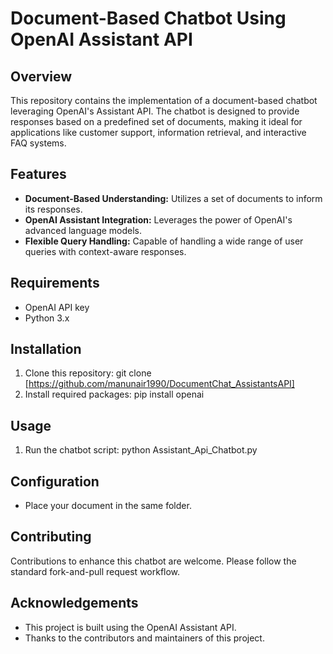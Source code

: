 # Document-Based Chatbot Using OpenAI Assistant API

## Overview
This repository contains the implementation of a document-based chatbot leveraging OpenAI's Assistant API. The chatbot is designed to provide responses based on a predefined set of documents, making it ideal for applications like customer support, information retrieval, and interactive FAQ systems.

## Features
- **Document-Based Understanding:** Utilizes a set of documents to inform its responses.
- **OpenAI Assistant Integration:** Leverages the power of OpenAI's advanced language models.
- **Flexible Query Handling:** Capable of handling a wide range of user queries with context-aware responses.

## Requirements
- OpenAI API key
- Python 3.x

## Installation
1. Clone this repository:
git clone [https://github.com/manunair1990/DocumentChat_AssistantsAPI]
2. Install required packages:
pip install openai

## Usage
1. Run the chatbot script:
python Assistant_Api_Chatbot.py

## Configuration
- Place your document in the same folder.

## Contributing
Contributions to enhance this chatbot are welcome. Please follow the standard fork-and-pull request workflow.

## Acknowledgements
- This project is built using the OpenAI Assistant API.
- Thanks to the contributors and maintainers of this project.
